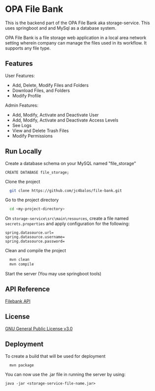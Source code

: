# OPA File Bank

This is the backend part of the OPA File Bank aka storage-service. This uses springboot and and MySql as a database system.

OPA File Bank is a file storage web application in a local area network setting wherein company can manage the files used in its workflow. It supports any file type.

## Features

User Features:

- Add, Delete, Modify Files and Folders
- Download Files, and Folders
- Modify Profile

Admin Features:

- Add, Modify, Activate and Deactivate User
- Add, Modify, Activate and Deactivate Access Levels
- See Logs
- View and Delete Trash Files
- Modify Permissions

## Run Locally

Create a database schema on your MySQL named "file_storage"

```
CREATE DATABASE file_storage;
```

Clone the project

```bash
  git clone https://github.com/jc4balos/file-bank.git
```

Go to the project directory

```bash
  cd <my-project-directory>
```

On `storage-service\src\main\resources`, create a file named `secrets.properties` and apply configuration for the following:

```
spring.datasource.url=
spring.datasource.username=
spring.datasource.password=
```

Clean and compile the project

```bash
  mvn clean
  mvn compile
```

Start the server (You may use springboot tools)

## API Reference

[Filebank API](https://voltesiv.postman.co/workspace/b4567ae1-ea0d-4950-aa6e-ad09758017cd)

## License

[GNU General Public License v3.0](https://choosealicense.com/licenses/gpl-3.0/#)

## Deployment

To create a build that will be used for deployment

```bash
  mvn package
```

You can now use the .jar file in running the server by using:

```
java -jar <storage-service-file-name.jar>
```
